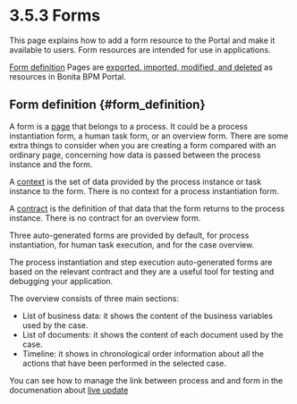 
3.5.3 Forms
===========

This page explains how to add a form resource to the Portal and make it available to users. Form resources are intended for use in applications.

[Form definition](#form_definition)
Pages are [exported. imported, modified, and deleted](/resources-management) as resources in Bonita BPM Portal.

Form definition {#form_definition}
---------------

A form is a [page](/pages) that belongs to a process. It could be a process instantiation form, a human task form, or an overview form. There are some extra things to consider when you are creating a form compared with an ordinary page, concerning how data is passed between the process instance and the form.

A [context](/contracts-and-contexts-0#context) is the set of data provided by the process instance or task instance to the form.
There is no context for a process instantiation form.

A [contract](/contracts-and-contexts-0) is the definition of that data that the form returns to the process instance. There is no contract for an overview form.

Three auto-generated forms are provided by default, for process instantiation, for human task execution, and for the case overview.

The process instantiation and step execution auto-generated forms are based on the relevant contract and they are a useful tool for testing and debugging your application.

The overview consists of three main sections:
-   List of business data: it shows the content of the business variables used by the case.
-   List of documents: it shows the content of each document used by the case.
-   Timeline: it shows in chronological order information about all the actions that have been performed in the selected case.

You can see how to manage the link between process and and form in the documenation about [live update](/live-update#forms)

